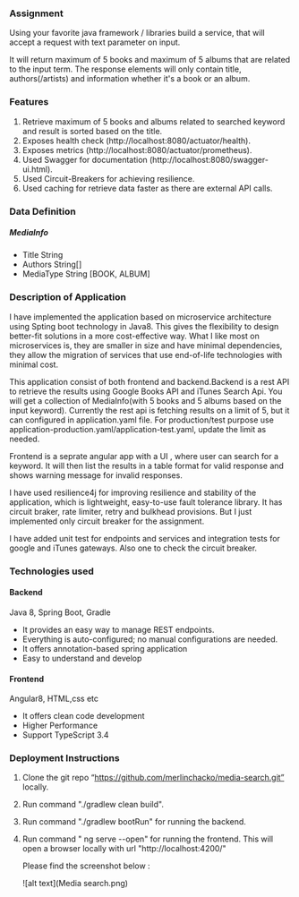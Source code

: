 ### Assignment
Using your favorite java framework / libraries build a service, that will accept a request with text parameter on input.

It will return maximum of 5 books and maximum of 5 albums that are related to the input term. The response elements will only contain title, authors(/artists) and information whether it's a book or an album.

###  Features
1. Retrieve maximum of 5 books and albums related to searched keyword and result is sorted based on the title.
2. Exposes health check (http://localhost:8080/actuator/health).
3. Exposes metrics (http://localhost:8080/actuator/prometheus).
4. Used Swagger for documentation (http://localhost:8080/swagger-ui.html).
5. Used Circuit-Breakers for achieving resilience.
6. Used caching for retrieve data faster as there are external API calls.

###  Data Definition
##### MediaInfo 
* Title String 
* Authors String[]
* MediaType String [BOOK, ALBUM]

###  Description of Application
I have implemented the application based on microservice architecture using Spting boot technology in Java8.
This gives the flexibility to design better-fit solutions in a more cost-effective way. What I like most on microservices is, 
they are smaller in size and have minimal dependencies, they allow the migration of services that use end-of-life
 technologies with minimal cost.

This application consist of both frontend and backend.Backend is a rest API to retrieve the results using Google Books API and iTunes Search Api. 
You will get a collection of MediaInfo(with 5 books and 5 albums based on the input keyword). Currently the rest api is fetching results on 
a limit of 5, but it can configured in application.yaml file. For production/test purpose use application-production.yaml/application-test.yaml,
 update the limit as needed.
 
Frontend is a seprate angular app with a UI , where user can search for a keyword. 
It will then list the results in a table format for valid response and shows warning message for 
invalid responses.

I have used resilience4j for improving resilience and stability of the application, which is lightweight, easy-to-use fault tolerance library. It has circuit braker, rate limiter, retry and bulkhead provisions.
 But I just implemented only circuit breaker for the assignment.

I have added unit test for endpoints and services and integration tests for google and iTunes gateways. Also one to check the circuit breaker.  

###  Technologies used
#### Backend
Java 8, Spring Boot, Gradle

* It provides an easy way to manage REST endpoints.
* Everything is auto-configured; no manual configurations are needed.
* It offers annotation-based spring application
* Easy to understand and develop

#### Frontend
Angular8, HTML,css etc

* It offers clean code development
* Higher Performance
* Support TypeScript 3.4

### Deployment Instructions
 
1. Clone the git repo “https://github.com/merlinchacko/media-search.git” locally.
2. Run command "./gradlew clean build".
3. Run command "./gradlew bootRun" for running the backend.
5. Run command " ng serve --open" for running the frontend. 
    This will open a browser locally with url "http://localhost:4200/"
   
   Please find the screenshot below : 
   
   ![alt text](Media search.png)
